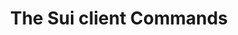 ---
id: basic_commands_sui_client_sui_cli
title: The Sui client Commands
sidebar_label: Basic Commands
sidebar_position: 2
draft: false
hide_title: false
hide_table_of_contents: false
keywords: [Sui, CLI, command line]
description: This is a guide to the basic commands of the Sui client. It covers the essential commands that you need to know to work with the Sui CLI.
images: 
last_update:
    date: 2024-5-18
    author: Hien Phan

---
